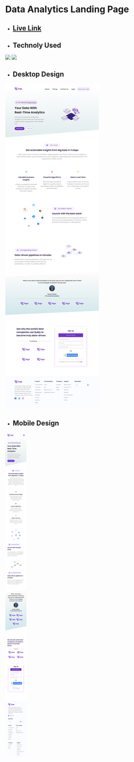 # Data Analytics Landing Page

- ## [Live Link]()

- ## Technoly Used
![](https://img.shields.io/badge/HTML5-E34F26?style=for-the-badge&logo=html5&logoColor=white) ![](https://img.shields.io/badge/CSS3-1572B6?style=for-the-badge&logo=css3&logoColor=white)

- ## Desktop Design
![Desktop View](./images/Desktop%20Design.png)

- ## Mobile Design
![Mobile View](./images/Mobile%20Design.png)